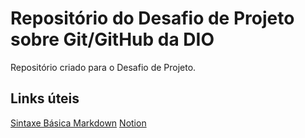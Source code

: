 # Repositório do Desafio de Projeto sobre Git/GitHub da DIO
Repositório criado para o Desafio de Projeto.

## Links úteis
[Sintaxe Básica Markdown](https://www.markdownguide.org/basic-syntax/)
[Notion](https://www.notion.so/M-dulo-1-452871a7f9f24a958fe945fea30895c9)
